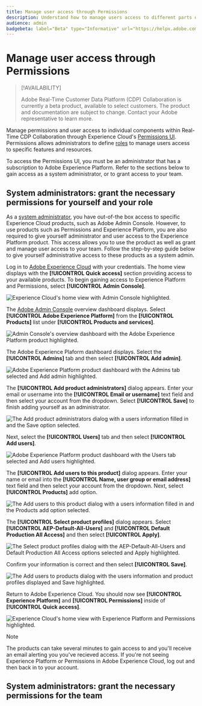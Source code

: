 ```yaml
---
title: Manage user access through Permissions
description: Understand how to manage users access to different parts of the Real-Time CDP Collaboration UI.
audience: admin
badgebeta: label="Beta" type="Informative" url="https://helpx.adobe.com/legal/product-descriptions/real-time-customer-data-platform-b2b-edition-prime-and-ultimate-packages.html newtab=true"
---
```

# Manage user access through Permissions

>[!AVAILABILITY]
>
>Adobe Real-Time Customer Data Platform (CDP) Collaboration is currently a beta product, available to select customers. The product and documentation are subject to change. Contact your Adobe representative to learn more.

Manage permissions and user access to individual components within Real-Time CDP Collaboration through Experience Cloud's [Permissions UI](https://experienceleague.adobe.com/en/docs/experience-platform/access-control/abac/permissions-ui/browse). Permissions allows administrators to define [roles](https://experienceleague.adobe.com/en/docs/experience-platform/access-control/abac/permissions-ui/roles) to manage users access to specific features and resources. 

To access the Permissions UI, you must be an administrator that has a subscription to Adobe Experience Platform. Refer to the sections below to gain access as a system administrator, or to grant access to your team.

<!-- TO DO 
- search for existing admin console guides
- discuss how a system admin needs to give themselves the correct access through the admin console (first time setup)
- step-by-step tutorial of using the admin console
- discuss how to provide users admin and product access
 -->

## System administrators: grant the necessary permissions for yourself and your role

As a [system administrator](https://helpx.adobe.com/enterprise/using/admin-roles.html), you have out-of-the box access to specific Experience Cloud products, such as Adobe Admin Console. However, to use products such as Permissions and Experience Platform, you are also required to give yourself administrator and user access to the Experience Platform product. This access allows you to use the product as well as grant and manage user access to your team. Follow the step-by-step guide below to give yourself administrative access to these products as a system admin.

Log in to [Adobe Experience Cloud](https://experience.adobe.com/) with your credentials. The home view displays with the **[!UICONTROL Quick access]** section providing access to your available products. To begin gaining access to Experience Platform and Permissions, select **[!UICONTROL Admin Console]**.

![Experience Cloud's home view with Admin Console highlighted.](../../assets/permissions/experience-cloud.png)

The [Adobe Admin Console](https://adminconsole.adobe.com/) overview dashboard displays. Select **[!UICONTROL Adobe Experience Platform]** from the **[!UICONTROL Products]** list under **[!UICONTROL Products and services]**.

![Admin Console's overview dashboard with the Adobe Experience Platform product highlighted.](../../assets/permissions/admin-console.png)

The Adobe Experience Plaform dashboard displays. Select the **[!UICONTROL Admins]** tab and then select **[!UICONTROL Add admin]**.

![Adobe Experience Platform product dashboard with the Admins tab selected and Add admin highlighted.](../../assets/permissions/add-admin.png)

The **[!UICONTROL Add product administrators]** dialog appears. Enter your email or username into the **[!UICONTROL Email or username]** text field and then select your account from the dropdown. Select **[!UICONTROL Save]** to finish adding yourself as an administrator.

![The Add product administrators dialog with a users information filled in and the Save option selected.](../../assets/permissions/add-product-administrators.png)

Next, select the **[!UICONTROL Users]** tab and then select **[!UICONTROL Add users]**.

![Adobe Experience Platform product dashboard with the Users tab selected and Add users highlighted.](../../assets/permissions/add-users.png)

The **[!UICONTROL Add users to this product]** dialog appears. Enter your name or email into the **[!UICONTROL Name, user group or email address]** text field and then select your account from the dropdown. Next, select **[!UICONTROL Products]** add option.

![The Add users to this product dialog with a users information filled in and the Products add option selected.](../../assets/permissions/add-users-to-product.png)

The **[!UICONTROL Select product profiles]** dialog appears. Select **[!UICONTROL AEP-Default-All-Users]** and **[!UICONTROL Default Production All Access]** and then select **[!UICONTROL Apply]**.

![The Select product profiles dialog with the AEP-Default-All-Users and Default Production All Access options selected and Apply highlighted.](../../assets/permissions/select-product-profiles.png)

Confirm your information is correct and then select **[!UICONTROL Save]**.

![The Add users to products dialog with the users information and product profiles displayed and Save highlighted.](../../assets/permissions/save-selections.png)

Return to Adobe Experience Cloud. You should now see **[!UICONTROL Experience Platform]** and **[!UICONTROL Permissions]** inside of **[!UICONTROL Quick access]**. 

![Experience Cloud's home view with Experience Platform and Permissions highlighted.](../../assets/permissions/experience-cloud-products.png)

>[!NOTE]
>
> The products can take several minutes to gain access to and you'll receive an email alerting you you've recieved access. If you're not seeing Experience Platform or Permissions in Adobe Experience Cloud, log out and then back in to your account. 

## System administrators: grant the necessary permissions for the team
